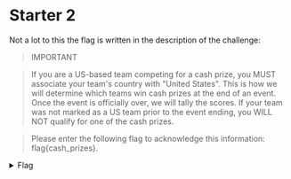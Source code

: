 # Starter 2

Not a lot to this the flag is written in the description of the challenge:

>IMPORTANT

>If you are a US-based team competing for a cash prize, you MUST associate your team's country with "United States". This is how we will determine which teams win cash prizes at the end of an event. Once the event is officially over, we will tally the scores. If your team was not marked as a US team prior to the event ending, you WILL NOT qualify for one of the cash prizes.

>Please enter the following flag to acknowledge this information: flag{cash_prizes}.


<details>
<summary>Flag</summary>

```
flag{cash_prizes}
```

</details>
